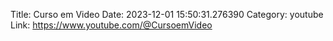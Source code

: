 Title: Curso em Video
Date: 2023-12-01 15:50:31.276390
Category: youtube
Link: https://www.youtube.com/@CursoemVideo

